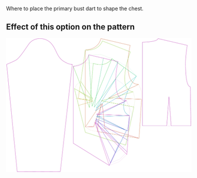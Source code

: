 Where to place the primary bust dart to shape the chest.

## Effect of this option on the pattern

![This image shows the effect of this option by superimposing several variants that have a different value for this option](breanna_primarybustdart_sample.svg "Effect of this option on the pattern")
